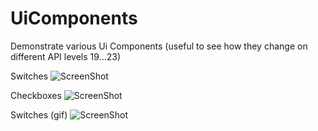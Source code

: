 # UiComponents
Demonstrate various Ui Components (useful to see how they change on different API levels 19...23)

Switches
![ScreenShot](https://raw.github.com/landenlabs/UiComponents/master/screenshots/page7-switches.png)

Checkboxes
![ScreenShot](https://github.com/landenlabs/UiComponents/master/screenshots/page8-checkboxes.png)

Switches (gif)
![ScreenShot](https://http://landenlabs.com/android/uicomponents/switches.gif)
